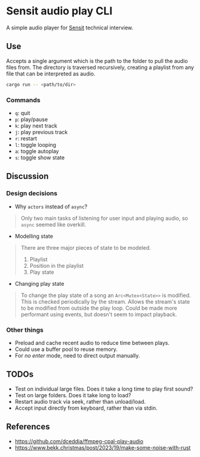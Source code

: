 # Sensit audio play CLI

A simple audio player for [Sensit](https://sensit.tech) technical interview.

## Use
Accepts a single argument which is the path to the folder to pull the audio files from.
The directory is traversed recursively, creating a playlist from any file
that can be interpreted as audio.
```sh
cargo run -- <path/to/dir>
```

### Commands
+ `q`: quit
+ `p`: play/pause
+ `k`: play next track
+ `j`: play previous track
+ `r`: restart
+ `l`: toggle looping
+ `a`: toggle autoplay
+ `s`: toggle show state

## Discussion 

### Design decisions
+ Why `actors` instead of `async`?
> Only two main tasks of listening for user input and playing audio,
> so `async` seemed like overkill.

+ Modelling state
> There are three major pieces of state to be modeled.
> 1. Playlist
> 2. Position in the playlist
> 3. Play state

+ Changing play state
> To change the play state of a song an `Arc<Mutex<State>>` is modified.
> This is checked periodically by the stream.
> Allows the stream's state to be modified from outside the play loop.
> Could be made more performant using events, but doesn't seem to impact playback. 

### Other things
+ Preload and cache recent audio to reduce time between plays.
+ Could use a buffer pool to reuse memory.
+ For _no enter_ mode, need to direct output manually.

## TODOs
+ Test on individual large files. Does it take a long time to play first sound?
+ Test on large folders. Does it take long to load?
+ Restart audio track via seek, rather than unload/load.
+ Accept input directly from keyboard, rather than via stdin.

## References
+ https://github.com/dceddia/ffmpeg-cpal-play-audio
+ https://www.bekk.christmas/post/2023/19/make-some-noise-with-rust

